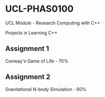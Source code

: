 # UCL-PHAS0100
UCL Module - Research Computing with C++

Projects in Learning C++

## Assignment 1
Conway's Game of Life - 70%

## Assignment 2
Gravitational N-body Simulation - 60%

